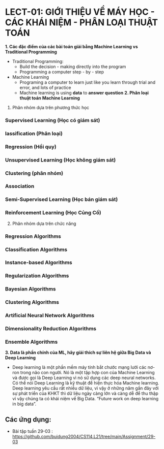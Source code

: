 # LECT-01: GIỚI THIỆU VỀ MÁY HỌC - CÁC KHÁI NIỆM - PHÂN LOẠI THUẬT TOÁN

**1. Các đặc điểm của các bài toán giải bằng Machine Learning vs Traditional Programming**
-	Traditional Programming:
    - Build the decision - making directly into the program
    - Programming a computer step - by - step
-	Machine Learning
    - Programing a computer to learn just like you learn through trial and error, and lots of practice
    - Machine learning is using **data** to **answer question**
**2. Phân loại thuật toán Machine Learning**

1. Phân nhóm dựa trên phương thức học
### Supervised Learning (Học có giám sát)
### lassification (Phân loại)
### Regression (Hồi quy)
### Unsupervised Learning (Học không giám sát)
### Clustering (phân nhóm)
### Association
### Semi-Supervised Learning (Học bán giám sát)
### Reinforcement Learning (Học Củng Cố)
2. Phân nhóm dựa trên chức năng
### Regression Algorithms
### Classification Algorithms
### Instance-based Algorithms
### Regularization Algorithms
### Bayesian Algorithms
### Clustering Algorithms
### Artificial Neural Network Algorithms
### Dimensionality Reduction Algorithms
### Ensemble Algorithms
**3. Data là phần chính của ML, hãy giải thích sự liên hệ giữa Big Data và Deep Learning**

- Deep learning là một phần mềm máy tính bắt chước mạng lưới các nơ-ron trong não con người. Nó là một tập hợp con của Machine Learning và được gọi là Deep Learning vì nó sử dụng các deep neural networks. Có thể nói Deep Learning là kỹ thuật để hiện thực hóa Machine learning. Deep learning yêu cầu rất nhiều dữ liệu, vì vậy ở những năm gần đây với sự phát triển của KHKT thì dữ liệu ngày càng lớn và càng dễ để thu thập vì vậy chúng ta có khái niệm về Big Data. “Future work on deep learning in big data”.
## Các ứng dụng:
- Bài tập tuần 29-03 : https://github.com/buidung2004/CS114.L21/tree/main/Assignment/29-03

